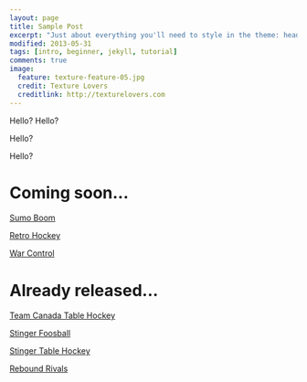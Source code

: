 ```yaml
---
layout: page
title: Sample Post
excerpt: "Just about everything you'll need to style in the theme: headings, paragraphs, blockquotes, tables, code blocks, and more."
modified: 2013-05-31
tags: [intro, beginner, jekyll, tutorial]
comments: true
image:
  feature: texture-feature-05.jpg
  credit: Texture Lovers
  creditlink: http://texturelovers.com
---
```


Hello?
Hello?

Hello?


Hello?



# Coming soon...

[Sumo Boom](/sumoboom)

[Retro Hockey](/retrohockey)

[War Control](/warcontrol)

# Already released...

[Team Canada Table Hockey](http://stingertablehockey.com)

[Stinger Foosball](http://stingerfoosball.com)

[Stinger Table Hockey](http://stingertablehockey.com)

[Rebound Rivals](http://reboundrivals.com)
